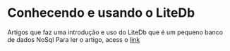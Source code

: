 # Conhecendo e usando o LiteDb

Artigos que faz uma introdução e uso do LiteDb que é um pequeno banco de dados NoSql
Para ler o artigo, acess o [link](http://raphaelcardoso.com.br/conhecendo-e-usando-o-litedb)
